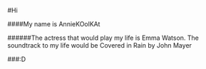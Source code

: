 #Hi 

####My name is AnnieKOolKAt


######The actress that would play my life is Emma Watson. The soundtrack to my life would be Covered in Rain by John Mayer 

###:D
